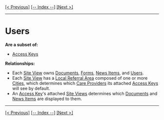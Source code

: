 [[< Previous]](types_of_health.md) [[-- Index --]](entity_class_index.md) [[Next >]](access_keys.md)
___
# Users

**Are a subset of:**
  * [Access Keys](access_keys.md)  

**Relationships:**
  * Each [Site View](site_views.md) owns [Documents](documents.md), [Forms](forms.md), [News Items](news_items.md), and [Users](users.md).
  * Each [Site View](site_views.md) has a [Local Referral Area](local_referral_areas.md) composed of one or more [Cities](cities.md), which determines which [Care Providers](care_providers.md) its attached [Access Keys](access_keys.md) will see by default.
  * An [Access Key](access_keys.md)'s attached [Site Views](site_views.md) determines which [Documents](documents.md) and [News Items](news_items.md) are displayed to them.

___
[[< Previous]](types_of_health.md) [[-- Index --]](entity_class_index.md) [[Next >]](access_keys.md)

